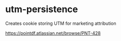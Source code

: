 # utm-persistence
Creates cookie storing UTM for marketing attribution

https://pointdf.atlassian.net/browse/PNT-428
